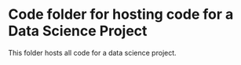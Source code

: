 # Code folder for hosting code for a Data Science Project

This folder hosts all code for a data science project.
